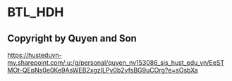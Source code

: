 # BTL_HDH


## Copyright by Quyen and Son
https://husteduvn-my.sharepoint.com/:u:/g/personal/quyen_nv153086_sis_hust_edu_vn/EeSTMOt-QEpNs0e0Ke9AsWEB2xgzILPy0b2yfsBG9uCOrg?e=sOsbXa
